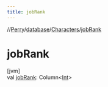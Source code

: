 ```yaml
---
title: jobRank
---
```

//[Perry](../../../index.html)/[database](../index.html)/[Characters](index.html)/[jobRank](job-rank.html)



# jobRank



[jvm]\
val [jobRank](job-rank.html): Column&lt;[Int](https://kotlinlang.org/api/latest/jvm/stdlib/kotlin/-int/index.html)&gt;




